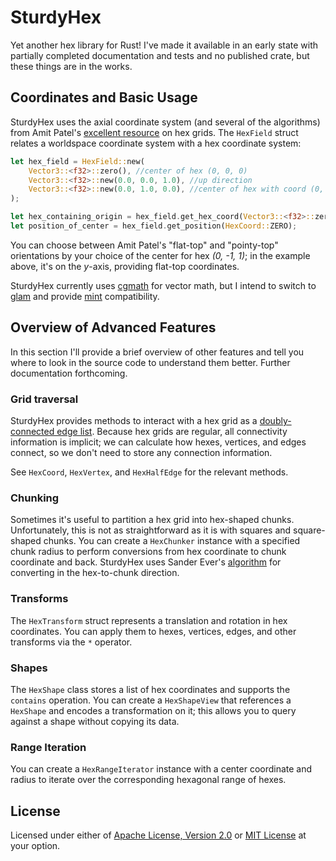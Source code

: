 # SturdyHex
Yet another hex library for Rust!  I've made it available in an early state with partially completed documentation and tests and no published crate, but these things are in the works.
## Coordinates and Basic Usage
SturdyHex uses the axial coordinate system (and several of the algorithms) from Amit Patel's [excellent resource](https://www.redblobgames.com/grids/hexagons/) on hex grids.  The `HexField` struct relates a worldspace coordinate system with a hex coordinate system:
```rust
let hex_field = HexField::new(
	Vector3::<f32>::zero(), //center of hex (0, 0, 0)
	Vector3::<f32>::new(0.0, 0.0, 1.0), //up direction
	Vector3::<f32>::new(0.0, 1.0, 0.0), //center of hex with coord (0, 1, -1)
);

let hex_containing_origin = hex_field.get_hex_coord(Vector3::<f32>::zero());
let position_of_center = hex_field.get_position(HexCoord::ZERO);
```
You can choose between Amit Patel's "flat-top" and "pointy-top" orientations by your choice of the center for hex *(0, -1, 1)*; in the example above, it's on the *y*-axis, providing flat-top coordinates.

SturdyHex currently uses [cgmath](https://docs.rs/cgmath/latest/cgmath/) for vector math, but I intend to switch to [glam](https://docs.rs/glam/latest/glam/) and provide [mint](https://docs.rs/mint/latest/mint/) compatibility.

## Overview of Advanced Features
In this section I'll provide a brief overview of other features and tell you where to look in the source code to understand them better.  Further documentation forthcoming.
### Grid traversal
SturdyHex provides methods to interact with a hex grid as a [doubly-connected edge list](https://en.wikipedia.org/wiki/Doubly_connected_edge_list).  Because hex grids are regular, all connectivity information is implicit; we can calculate how hexes, vertices, and edges connect, so we don't need to store any connection information.

See `HexCoord`, `HexVertex`, and `HexHalfEdge` for the relevant methods.
### Chunking
Sometimes it's useful to partition a hex grid into hex-shaped chunks.  Unfortunately, this is not as straightforward as it is with squares and square-shaped chunks.  You can create a `HexChunker` instance with a specified chunk radius to perform conversions from hex coordinate to chunk coordinate and back.  SturdyHex uses Sander Ever's [algorithm](https://observablehq.com/@sanderevers/hexagon-tiling-of-an-hexagonal-grid) for converting in the hex-to-chunk direction.
### Transforms
The `HexTransform` struct represents a translation and rotation in hex coordinates.  You can apply them to hexes, vertices, edges, and other transforms via the `*` operator.
### Shapes
The `HexShape` class stores a list of hex coordinates and supports the `contains` operation.  You can create a `HexShapeView` that references a `HexShape` and encodes a transformation on it; this allows you to query against a shape without copying its data.
### Range Iteration
You can create a `HexRangeIterator` instance with a center coordinate and radius to iterate over the corresponding hexagonal range of hexes.

## License
Licensed under either of [Apache License, Version 2.0](APACHE-LICENSE) or [MIT License](MIT-LICENSE) at your option.
